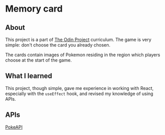 # Memory card

## About

This project is a part of [The Odin Project](https://www.theodinproject.com/dashboard) curriculum. The game is very simple: don't choose the card you already chosen.

The cards contain images of Pokemon residing in the region which players choose at the start of the game.

## What I learned

This project, though simple, gave me experience in working with React, especially with the `useEffect` hook, and revised my knowledge of using APIs.

## APIs

[PokeAPI](https://pokeapi.co/)

